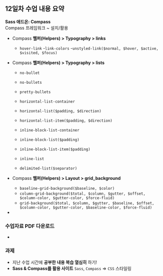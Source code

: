 ## 12일차 수업 내용 요약
__Sass 애드온: Compass__<br>
Compass 프레임워크 ~ 설치/활용

- Compass __헬퍼(Helpers) > Typography > links__
	- `hover-link`
	-`link-colors`
	-`unstyled-link($normal, $hover, $active, $visited, $focus)`


- Compass __헬퍼(Helpers) > Typography > lists__
	- `no-bullet`
	- `no-bullets`
	- `pretty-bullets`

	- `horizontal-list-container`
	- `horizontal-list($padding, $direction)`
	- `horizontal-list-item($padding, $direction)`

	- `inline-block-list-container`
	- `inline-block-list($padding)`
	- `inline-block-list-item($padding)`

	- `inline-list`
	- `delimited-list($separator)`


- Compass __헬퍼(Helpers) > Layout > grid_background__
	- `baseline-grid-background($baseline, $color)`
	- `column-grid-background($total, $column, $gutter, $offset, $column-color, $gutter-color, $force-fluid)`
	- `grid-background($total, $column, $gutter, $baseline, $offset, $column-color, $gutter-color, $baseline-color, $force-fluid)`

-

### 수업자료 PDF 다운로드
<!-- [네이버 카페 게시글 첨부자료](http://cafe.naver.com/webstandardproject/3994) -->

-

### 과제
- 지난 수업 시간에 __공부한 내용 복습 열심히__ 하기!
- __Sass & Compass를 활용 사이트__ `Sass`, `Compass` ⇒ `CSS` 스타일링